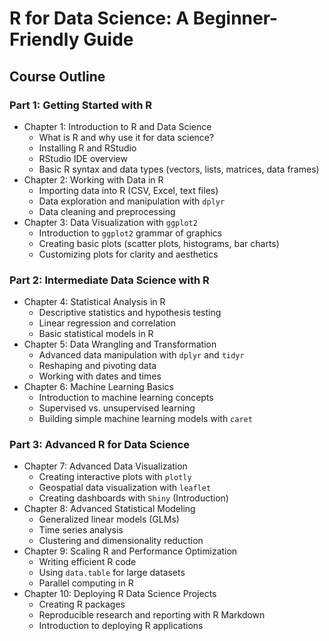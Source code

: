 # R for Data Science: A Beginner-Friendly Guide

## Course Outline

### Part 1: Getting Started with R

*   Chapter 1: Introduction to R and Data Science
    *   What is R and why use it for data science?
    *   Installing R and RStudio
    *   RStudio IDE overview
    *   Basic R syntax and data types (vectors, lists, matrices, data frames)
*   Chapter 2: Working with Data in R
    *   Importing data into R (CSV, Excel, text files)
    *   Data exploration and manipulation with `dplyr`
    *   Data cleaning and preprocessing
*   Chapter 3: Data Visualization with `ggplot2`
    *   Introduction to `ggplot2` grammar of graphics
    *   Creating basic plots (scatter plots, histograms, bar charts)
    *   Customizing plots for clarity and aesthetics

### Part 2: Intermediate Data Science with R

*   Chapter 4: Statistical Analysis in R
    *   Descriptive statistics and hypothesis testing
    *   Linear regression and correlation
    *   Basic statistical models in R
*   Chapter 5: Data Wrangling and Transformation
    *   Advanced data manipulation with `dplyr` and `tidyr`
    *   Reshaping and pivoting data
    *   Working with dates and times
*   Chapter 6: Machine Learning Basics
    *   Introduction to machine learning concepts
    *   Supervised vs. unsupervised learning
    *   Building simple machine learning models with `caret`

### Part 3: Advanced R for Data Science

*   Chapter 7: Advanced Data Visualization
    *   Creating interactive plots with `plotly`
    *   Geospatial data visualization with `leaflet`
    *   Creating dashboards with `Shiny` (Introduction)
*   Chapter 8: Advanced Statistical Modeling
    *   Generalized linear models (GLMs)
    *   Time series analysis
    *   Clustering and dimensionality reduction
*   Chapter 9:  Scaling R and Performance Optimization
    *   Writing efficient R code
    *   Using `data.table` for large datasets
    *   Parallel computing in R
*   Chapter 10:  Deploying R Data Science Projects
    *   Creating R packages
    *   Reproducible research and reporting with R Markdown
    *   Introduction to deploying R applications
